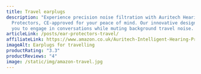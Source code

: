 ```yaml
---
title: Travel earplugs
description: "Experience precision noise filtration with Auritech Hearing
  Protectors, CE-approved for your peace of mind. Our innovative design allows
  you to engage in conversations while muting background travel noise. "
articleLink: /posts/ear-protectors-travel/
affiliateLink: https://www.amazon.co.uk/Auritech-Intelligent-Hearing-Protection-Travelling/dp/B06XHJS2CN?maas=maas_adg_BA64DC7534EB1E48EF34F98E1DAD6759_afap_abs&ref_=aa_maas&tag=maas
imageAlt: Earplugs for travelling
productRating: "3.3"
productReviews: "4"
image: /static/img/amazon-travel.jpg
---
```

